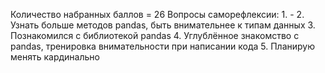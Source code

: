 Количество набранных баллов = 26
Вопросы саморефлексии:
    1. -
    2. Узнать больше методов pandas, быть внимательнее к типам данных
    3. Познакомился с библиотекой pandas
    4. Углублённое знакомство с pandas, тренировка внимательности при написании кода
    5. Планирую менять кардинально